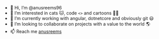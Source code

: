 - 👋 Hi, I’m @anusreems96
- 👀 I’m interested in cats 🐱, code `<>` and cartoons 🐱‍🏍
- 🌱 I’m currently working with angular, dotnetcore and obviously git 😃  
- 💞️ I’m looking to collaborate on projects with a value to the world 🌎
- 📫 Reach me [anusreems](https://www.linkedin.com/in/anusreems/)

<!---
anusreems96/anusreems96 is a ✨ special ✨ repository because its `README.md` (this file) appears on your GitHub profile.
You can click the Preview link to take a look at your changes.
--->
